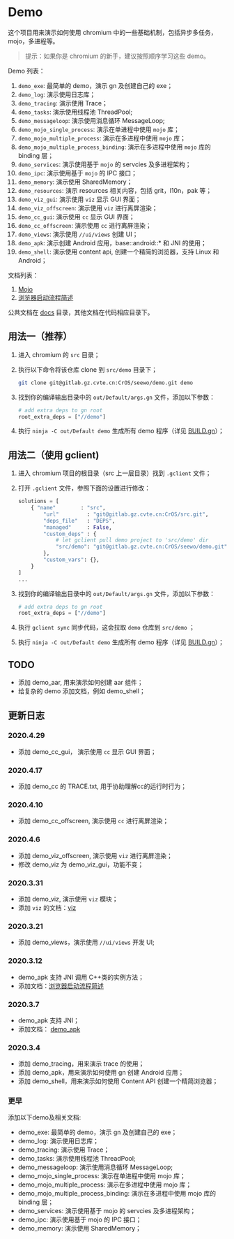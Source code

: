 # Demo

这个项目用来演示如何使用 chromium 中的一些基础机制，包括异步多任务，mojo，多进程等。

> 提示：如果你是 chromium 的新手，建议按照顺序学习这些 demo。

Demo 列表：

1. `demo_exe`: 最简单的 demo，演示 gn 及创建自己的 exe；
2. `demo_log`: 演示使用日志库；
3. `demo_tracing`: 演示使用 Trace；
4. `demo_tasks`: 演示使用线程池 ThreadPool;
5. `demo_messageloop`: 演示使用消息循环 MessageLoop;
6. `demo_mojo_single_process`: 演示在单进程中使用 `mojo` 库；
7. `demo_mojo_multiple_process`: 演示在多进程中使用 `mojo` 库；
8. `demo_mojo_multiple_process_binding`: 演示在多进程中使用 `mojo` 库的 binding 层；
9. `demo_services`: 演示使用基于 `mojo` 的 servcies 及多进程架构；
10. `demo_ipc`: 演示使用基于 `mojo` 的 IPC 接口；
11. `demo_memory`: 演示使用 SharedMemory；
12. `demo_resources`: 演示 resources 相关内容，包括 grit，l10n，pak 等；
13. `demo_viz_gui`: 演示使用 `viz` 显示 GUI 界面；
14. `demo_viz_offscreen`: 演示使用 `viz` 进行离屏渲染；
15. `demo_cc_gui`: 演示使用 `cc` 显示 GUI 界面；
16. `demo_cc_offscreen`: 演示使用 `cc` 进行离屏渲染；
17. `demo_views`: 演示使用 `//ui/views` 创建 UI；
18. `demo_apk`: 演示创建 Android 应用，base::android::* 和 JNI 的使用；
19. `demo_shell`: 演示使用 content api, 创建一个精简的浏览器，支持 Linux 和 Android；

文档列表：

1. [Mojo](./docs/mojo.md)
1. [浏览器启动流程简述](./docs/startup.md)

公共文档在 [docs](./docs) 目录，其他文档在代码相应目录下。

## 用法一（推荐）

1. 进入 chromium 的 `src` 目录；
2. 执行以下命令将该仓库 clone 到 `src/demo` 目录下；

    ```sh
    git clone git@gitlab.gz.cvte.cn:CrOS/seewo/demo.git demo
    ```

3. 找到你的编译输出目录中的 `out/Default/args.gn` 文件，添加以下参数：

    ```python
    # add extra deps to gn root
    root_extra_deps = ["//demo"]
    ```

4. 执行 `ninja -C out/Default demo` 生成所有 demo 程序（详见 [BUILD.gn](./BUILD.gn)）；

## 用法二（使用 gclient)

1. 进入 chromium 项目的根目录（src 上一层目录）找到 `.gclient` 文件；
2. 打开 `.gclient` 文件，参照下面的设置进行修改：

    ```python
    solutions = [
        { "name"        : "src",
            "url"         : "git@gitlab.gz.cvte.cn:CrOS/src.git",
            "deps_file"   : "DEPS",
            "managed"     : False,
            "custom_deps" : {
                # let gclient pull demo project to 'src/demo' dir
                "src/demo": "git@gitlab.gz.cvte.cn:CrOS/seewo/demo.git",
            },
            "custom_vars": {},
        }
    ]
    ...
    ```

3. 找到你的编译输出目录中的 `out/Default/args.gn` 文件，添加以下参数：

    ```python
    # add extra deps to gn root
    root_extra_deps = ["//demo"]
    ```

4. 执行 `gclient sync` 同步代码，这会拉取 `demo` 仓库到 `src/demo` ；
5. 执行 `ninja -C out/Default demo` 生成所有 demo 程序（详见 [BUILD.gn](./BUILD.gn)）；

## TODO

- 添加 demo_aar, 用来演示如何创建 aar 组件；
- 给复杂的 demo 添加文档，例如 demo_shell；

## 更新日志

### 2020.4.29

- 添加 demo_cc_gui， 演示使用 `cc` 显示 GUI 界面；

### 2020.4.17

- 添加 demo_cc 的 TRACE.txt, 用于协助理解cc的运行时行为；

### 2020.4.10

- 添加 demo_cc_offscreen, 演示使用 `cc` 进行离屏渲染；

### 2020.4.6

- 添加 demo_viz_offscreen, 演示使用 `viz` 进行离屏渲染；
- 修改 demo_viz 为 demo_viz_gui，功能不变；

### 2020.3.31

- 添加 demo_viz, 演示使用 `viz` 模块；
- 添加 `viz` 的文档：[viz](./demo_viz/README.md)

### 2020.3.21

- 添加 demo_views，演示使用 `//ui/views` 开发 UI;  

### 2020.3.12

- demo_apk 支持 JNI 调用 C++类的实例方法；
- 添加文档：[浏览器启动流程简述](./docs/startup.md)

### 2020.3.7

- demo_apk 支持 JNI；
- 添加文档： [demo_apk](./demo_android/README.md)

### 2020.3.4

- 添加 demo_tracing，用来演示 trace 的使用；
- 添加 demo_apk，用来演示如何使用 gn 创建 Android 应用；
- 添加 demo_shell，用来演示如何使用 Content API 创建一个精简浏览器；

### 更早

添加以下demo及相关文档:

- demo_exe: 最简单的 demo，演示 gn 及创建自己的 exe；
- demo_log: 演示使用日志库；
- demo_tracing: 演示使用 Trace；
- demo_tasks: 演示使用线程池 ThreadPool;
- demo_messageloop: 演示使用消息循环 MessageLoop;
- demo_mojo_single_process: 演示在单进程中使用 mojo 库；
- demo_mojo_multiple_process: 演示在多进程中使用 mojo 库；
- demo_mojo_multiple_process_binding: 演示在多进程中使用 mojo 库的 binding 层；
- demo_services: 演示使用基于 mojo 的 servcies 及多进程架构；
- demo_ipc: 演示使用基于 mojo 的 IPC 接口；
- demo_memory: 演示使用 SharedMemory；
